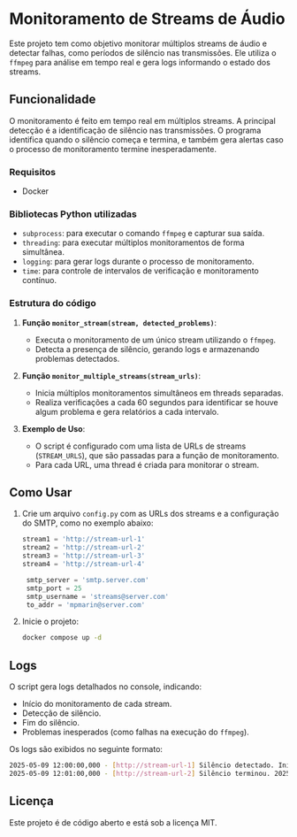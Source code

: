 # Monitoramento de Streams de Áudio

Este projeto tem como objetivo monitorar múltiplos streams de áudio e detectar falhas, como períodos de silêncio nas transmissões. Ele utiliza o `ffmpeg` para análise em tempo real e gera logs informando o estado dos streams.

## Funcionalidade

O monitoramento é feito em tempo real em múltiplos streams. A principal detecção é a identificação de silêncio nas transmissões. O programa identifica quando o silêncio começa e termina, e também gera alertas caso o processo de monitoramento termine inesperadamente.

### Requisitos

- Docker

### Bibliotecas Python utilizadas

- `subprocess`: para executar o comando `ffmpeg` e capturar sua saída.
- `threading`: para executar múltiplos monitoramentos de forma simultânea.
- `logging`: para gerar logs durante o processo de monitoramento.
- `time`: para controle de intervalos de verificação e monitoramento contínuo.

### Estrutura do código

1. **Função `monitor_stream(stream, detected_problems)`**:
    - Executa o monitoramento de um único stream utilizando o `ffmpeg`.
    - Detecta a presença de silêncio, gerando logs e armazenando problemas detectados.

2. **Função `monitor_multiple_streams(stream_urls)`**:
    - Inicia múltiplos monitoramentos simultâneos em threads separadas.
    - Realiza verificações a cada 60 segundos para identificar se houve algum problema e gera relatórios a cada intervalo.

3. **Exemplo de Uso**:
   - O script é configurado com uma lista de URLs de streams (`STREAM_URLS`), que são passadas para a função de monitoramento.
   - Para cada URL, uma thread é criada para monitorar o stream.

## Como Usar

1. Crie um arquivo `config.py` com as URLs dos streams e a configuração do SMTP, como no exemplo abaixo:

   ```python
   stream1 = 'http://stream-url-1'
   stream2 = 'http://stream-url-2'
   stream3 = 'http://stream-url-3'
   stream4 = 'http://stream-url-4'

    smtp_server = 'smtp.server.com'
    smtp_port = 25
    smtp_username = 'streams@server.com'
    to_addr = 'mpmarin@server.com'
    ```

2. Inicie o projeto:
    ```bash
    docker compose up -d
    ```


## Logs

O script gera logs detalhados no console, indicando:

-   Início do monitoramento de cada stream.
-   Detecção de silêncio.
-   Fim do silêncio.
-   Problemas inesperados (como falhas na execução do `ffmpeg`).

Os logs são exibidos no seguinte formato:

```bash
2025-05-09 12:00:00,000 - [http://stream-url-1] Silêncio detectado. Início: 2025-05-09 12:00:00
2025-05-09 12:01:00,000 - [http://stream-url-2] Silêncio terminou. 2025-05-09 12:01:00
```



Licença
-------

Este projeto é de código aberto e está sob a licença MIT.